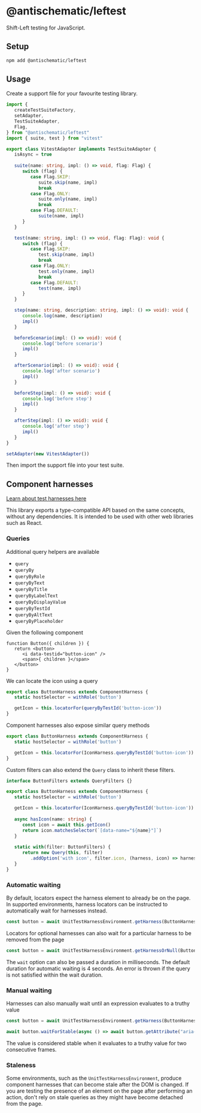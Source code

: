 # @antischematic/leftest

Shift-Left testing for JavaScript.

## Setup

```bash
npm add @antischematic/leftest
```

## Usage

Create a support file for your favourite testing library.

```ts
import {
   createTestSuiteFactory,
   setAdapter,
   TestSuiteAdapter,
   Flag,
} from "@antischematic/leftest"
import { suite, test } from "vitest"

export class VitestAdapter implements TestSuiteAdapter {
   isAsync = true
   
   suite(name: string, impl: () => void, flag: Flag) {
      switch (flag) {
         case Flag.SKIP:
            suite.skip(name, impl)
            break
         case Flag.ONLY:
            suite.only(name, impl)
            break
         case Flag.DEFAULT:
            suite(name, impl)
      }
   }

   test(name: string, impl: () => void, flag: Flag): void {
      switch (flag) {
         case Flag.SKIP:
            test.skip(name, impl)
            break
         case Flag.ONLY:
            test.only(name, impl)
            break
         case Flag.DEFAULT:
            test(name, impl)
      }
   }

   step(name: string, description: string, impl: () => void): void {
      console.log(name, description)
      impl()
   }

   beforeScenario(impl: () => void): void {
      console.log('before scenario')
      impl()
   }

   afterScenario(impl: () => void): void {
      console.log('after scenario')
      impl()
   }

   beforeStep(impl: () => void): void {
      console.log('before step')
      impl()
   }

   afterStep(impl: () => void): void {
      console.log('after step')
      impl()
   }
}

setAdapter(new VitestAdapter())
```

Then import the support file into your test suite.

## Component harnesses

[Learn about test harnesses here](https://material.angular.io/cdk/test-harnesses)

This library exports a type-compatible API based on the same concepts, without any
 dependencies. It is intended to be used with other web libraries such as React.

### Queries

Additional query helpers are available

- `query`
- `queryBy`
- `queryByRole`
- `queryByText`
- `queryByTitle`
- `queryByLabelText`
- `queryByDisplayValue`
- `queryByTestId`
- `queryByAltText`
- `queryByPlaceholder`

Given the following component

```tsx
function Button({ children }) {
   return <button>
      <i data-testid="button-icon" />
      <span>{ children }</span>
   </button>
}
```

We can locate the icon using a query

```ts
export class ButtonHarness extends ComponentHarness {
   static hostSelector = withRole('button')

   getIcon = this.locatorFor(queryByTestId('button-icon'))
}
```

Component harnesses also expose similar query methods

```ts
export class ButtonHarness extends ComponentHarness {
   static hostSelector = withRole('button')

   getIcon = this.locatorFor(IconHarness.queryByTestId('button-icon'))
}
```

Custom filters can also extend the `Query` class to inherit these filters.

```ts
interface ButtonFilters extends QueryFilters {}

export class ButtonHarness extends ComponentHarness {
   static hostSelector = withRole('button')

   getIcon = this.locatorFor(IconHarness.queryByTestId('button-icon'))
   
   async hasIcon(name: string) {
      const icon = await this.getIcon()
      return icon.matchesSelector(`[data-name="${name}"]`)
   }
   
   static with(filter: ButtonFilters) {
      return new Query(this, filter)
         .addOption('with icon', filter.icon, (harness, icon) => harness.hasIcon(icon))
   }
}
```

### Automatic waiting

By default, locators expect the harness element to already be on the page. In supported environments, harness locators can
be instructed to automatically wait for harnesses instead.

```ts
const button = await UnitTestHarnessEnvironment.getHarness(ButtonHarness, { wait: true })
```

Locators for optional harnesses can also wait for a particular harness to be removed from the page

```ts
const button = await UnitTestHarnessEnvironment.getHarnessOrNull(ButtonHarness, { wait: true, count: 0 })
```

The `wait` option can also be passed a duration in milliseconds. The default duration for automatic waiting is 4 seconds.
An error is thrown if the query is not satisfied within the wait duration.

### Manual waiting

Harnesses can also manually wait until an expression evaluates to a truthy value

```ts
const button = await UnitTestHarnessEnvironment.getHarness(ButtonHarness, { wait: true })

await button.waitForStable(async () => await button.getAttribute("aria-busy") === "false")
```

The value is considered stable when it evaluates to a truthy value for two consecutive frames.

### Staleness

Some environments, such as the `UnitTestHarnessEnvironment`, produce component harnesses that can become stale after the
DOM is changed. If you are testing the presence of an element on the page after performing an action, don't rely on
stale queries as they might have become detached from the page.
